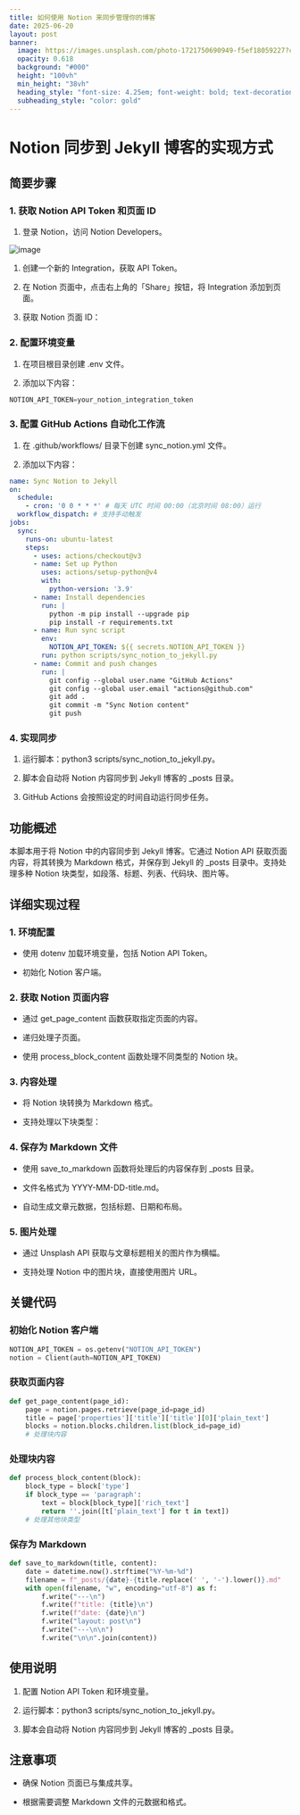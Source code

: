 ```yaml
---
title: 如何使用 Notion 来同步管理你的博客
date: 2025-06-20
layout: post
banner:
  image: https://images.unsplash.com/photo-1721750690949-f5ef18059227?crop=entropy&cs=tinysrgb&fit=max&fm=jpg&ixid=M3w2OTIwMzJ8MHwxfHJhbmRvbXx8fHx8fHx8fDE3NTA0NTEwMzN8&ixlib=rb-4.1.0&q=80&w=1080
  opacity: 0.618
  background: "#000"
  height: "100vh"
  min_height: "38vh"
  heading_style: "font-size: 4.25em; font-weight: bold; text-decoration: underline"
  subheading_style: "color: gold"
---
```


# Notion 同步到 Jekyll 博客的实现方式

## 简要步骤

### 1. 获取 Notion API Token 和页面 ID

1. 登录 Notion，访问 Notion Developers。

![image](https://prod-files-secure.s3.us-west-2.amazonaws.com/a7a0cc5a-89b9-4cda-8686-1fba0ca52f40/d19c1afe-dea5-4312-9333-786b0ba83054/image.png?X-Amz-Algorithm=AWS4-HMAC-SHA256&X-Amz-Content-Sha256=UNSIGNED-PAYLOAD&X-Amz-Credential=ASIAZI2LB466U6DWXV4G%2F20250620%2Fus-west-2%2Fs3%2Faws4_request&X-Amz-Date=20250620T202353Z&X-Amz-Expires=3600&X-Amz-Security-Token=IQoJb3JpZ2luX2VjENr%2F%2F%2F%2F%2F%2F%2F%2F%2F%2FwEaCXVzLXdlc3QtMiJHMEUCIQCR1PxTcQY%2B%2FuCPsJuI3rISt%2BWYvYB39Ehh4mQOv5KHQgIgBtwKsanu8RTAzYyfeema4Se2zmAmkJZdb0WWrY03nz0qiAQIwv%2F%2F%2F%2F%2F%2F%2F%2F%2F%2FARAAGgw2Mzc0MjMxODM4MDUiDK7KwEwh2aBX3yPIkCrcA8OzZ%2BOdo7hTt5UX5XzXPPiW6whp739EpdjhQ4ZfcG2pLlg%2FEgICZpJHu3nBUmF12OwXQaMWAPbDBJUlF9Ricdsg448LxMfE9h6uerYDHzWoM12ycvIIoz9aQ4p4EITbF20%2Ft%2FC0tc23o4VAUnJMsjv6vQAJVZemDmAvfc4aq32Hl8G9%2Fu03MxMKECvMdfrk%2BAXHF4bjNaJOkE2%2FsU6SqmerVy6QVdarRHUM1LW%2FXX3daAV1iCZOwjuLjBFLsr3S%2BmXL2v9BRz5Qqa3Z3NNvNomoh%2BXtC%2B6yrAeQQZyC9uXG7R%2FqwDjJQ3ICL%2BUlVhNyslyiOaoOvt0s%2F6fl8ojwCL9ymmQ8Ci6hFXibY%2F4YgFS%2FKqHcDKlmHFJlNsik8WsZs6XnnSKhffy4NSmLkpFMeCQyuI2jJxVqKGQMb7JLjEx4xa%2BjZX5Rgigxlg3JoSNjo9Fh7XjPzXDFz%2BB2zI03%2FZRywbsWBtFf0rgtsIwOej1tOW5dVxfMMkwnkj1SXFmEjZkYAMDmHV1Qp8fZQYRJxxubhvL2aKXM%2F3zYDQ1osgEQ%2FlzsniOp%2Fd33IOUDQ73OzbtIVkkTZbfVWChyiAdXc3Z9RzBJtQ%2BUS%2FOC4Ujp7uJPJ%2BmqtQICi18ZfgePMOSy1sIGOqUBLgP1gcoe4G%2BDQ09idoaE0vuWYGDiHAyYoa%2BHbzU4wtIngWrX%2BB43h4%2F11Rv1l6WGc0tQIXWPswhrHhczIOo1nds9c6E3qG9rRLBEOFW60OfA8xJU8RsftwjBEFjre7qeSJSSPqWIPaoyIKMmBgrmkQVRk0g7MusOmptJClooghCWuyj6UCZpRTOO7EWMlEL6qSmS2Ws%2FuCMqjs7XQIIxcxeNsAxu&X-Amz-Signature=2742780ccebfd604df7ee91128062b68819c12bcffad479d85c113faed8f8a0c&X-Amz-SignedHeaders=host&x-amz-checksum-mode=ENABLED&x-id=GetObject)

1. 创建一个新的 Integration，获取 API Token。

1. 在 Notion 页面中，点击右上角的「Share」按钮，将 Integration 添加到页面。

1. 获取 Notion 页面 ID：


### 2. 配置环境变量

1. 在项目根目录创建 .env 文件。

1. 添加以下内容：

```javascript
NOTION_API_TOKEN=your_notion_integration_token
```

### 3. 配置 GitHub Actions 自动化工作流

1. 在 .github/workflows/ 目录下创建 sync_notion.yml 文件。

1. 添加以下内容：

```yaml
name: Sync Notion to Jekyll
on:
  schedule:
    - cron: '0 0 * * *' # 每天 UTC 时间 00:00（北京时间 08:00）运行
  workflow_dispatch: # 支持手动触发
jobs:
  sync:
    runs-on: ubuntu-latest
    steps:
      - uses: actions/checkout@v3
      - name: Set up Python
        uses: actions/setup-python@v4
        with:
          python-version: '3.9'
      - name: Install dependencies
        run: |
          python -m pip install --upgrade pip
          pip install -r requirements.txt
      - name: Run sync script
        env:
          NOTION_API_TOKEN: ${{ secrets.NOTION_API_TOKEN }}
        run: python scripts/sync_notion_to_jekyll.py
      - name: Commit and push changes
        run: |
          git config --global user.name "GitHub Actions"
          git config --global user.email "actions@github.com"
          git add .
          git commit -m "Sync Notion content"
          git push
```

### 4. 实现同步

1. 运行脚本：python3 scripts/sync_notion_to_jekyll.py。

1. 脚本会自动将 Notion 内容同步到 Jekyll 博客的 _posts 目录。

1. GitHub Actions 会按照设定的时间自动运行同步任务。

## 功能概述

本脚本用于将 Notion 中的内容同步到 Jekyll 博客。它通过 Notion API 获取页面内容，将其转换为 Markdown 格式，并保存到 Jekyll 的 _posts 目录中。支持处理多种 Notion 块类型，如段落、标题、列表、代码块、图片等。

## 详细实现过程

### 1. 环境配置

- 使用 dotenv 加载环境变量，包括 Notion API Token。

- 初始化 Notion 客户端。

### 2. 获取 Notion 页面内容

- 通过 get_page_content 函数获取指定页面的内容。

- 递归处理子页面。

- 使用 process_block_content 函数处理不同类型的 Notion 块。

### 3. 内容处理

- 将 Notion 块转换为 Markdown 格式。

- 支持处理以下块类型：


### 4. 保存为 Markdown 文件

- 使用 save_to_markdown 函数将处理后的内容保存到 _posts 目录。

- 文件名格式为 YYYY-MM-DD-title.md。

- 自动生成文章元数据，包括标题、日期和布局。

### 5. 图片处理

- 通过 Unsplash API 获取与文章标题相关的图片作为横幅。

- 支持处理 Notion 中的图片块，直接使用图片 URL。

## 关键代码

### 初始化 Notion 客户端

```python
NOTION_API_TOKEN = os.getenv("NOTION_API_TOKEN")
notion = Client(auth=NOTION_API_TOKEN)
```

### 获取页面内容

```python
def get_page_content(page_id):
    page = notion.pages.retrieve(page_id=page_id)
    title = page['properties']['title']['title'][0]['plain_text']
    blocks = notion.blocks.children.list(block_id=page_id)
    # 处理块内容
```

### 处理块内容

```python
def process_block_content(block):
    block_type = block['type']
    if block_type == 'paragraph':
        text = block[block_type]['rich_text']
        return ''.join([t['plain_text'] for t in text])
    # 处理其他块类型
```

### 保存为 Markdown

```python
def save_to_markdown(title, content):
    date = datetime.now().strftime("%Y-%m-%d")
    filename = f"_posts/{date}-{title.replace(' ', '-').lower()}.md"
    with open(filename, "w", encoding="utf-8") as f:
        f.write("---\n")
        f.write(f"title: {title}\n")
        f.write(f"date: {date}\n")
        f.write("layout: post\n")
        f.write("---\n\n")
        f.write("\n\n".join(content))
```

## 使用说明

1. 配置 Notion API Token 和环境变量。

1. 运行脚本：python3 scripts/sync_notion_to_jekyll.py。

1. 脚本会自动将 Notion 内容同步到 Jekyll 博客的 _posts 目录。

## 注意事项

- 确保 Notion 页面已与集成共享。

- 根据需要调整 Markdown 文件的元数据和格式。